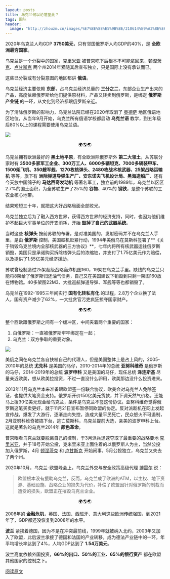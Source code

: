 ```yaml
---
layout: posts
title: 乌克兰何以沦落至此？
tags: 国际
header: 
  image: "http://zhouzm.cn/images/%E7%BE%8E%E5%9B%BE/210614%E9%A3%8E%E6%99%AF2.jpg"
---
```



2020年乌克兰人均GDP **3750美元**，只有邻国俄罗斯人均GDP的40%，是 **全欧洲最穷国家**。

乌克兰是一个分裂中的国家，<u>克里米亚</u> 被普京吃下后根本不可能拿回来，<u>顿涅茨克</u>、<u>卢甘斯克</u> 两个州2014年紧随其后宣布独立，只是国际上没有承认而已。

这些已分裂或有分裂意图的地区都讲 **俄语**。

乌克兰经济主要依赖 **东部**，占乌克兰经济总量的 **三分之二**，东部企业生产出来的产品，高度依赖俄罗斯给他们提供原材料，产品又转卖到俄罗斯，是绑定 **俄罗斯产业链** 的一环，从文化到经济都跟俄罗斯亲近。

为了清除俄罗斯的影响力，乌克兰法院已经在2020年取消了 <u>奥德萨</u> 地区俄语地区地位，从当年9月开始，乌克兰所有俄语学校都启动 **乌克兰语** 教学，到五年级后80%以上的课程需要使用乌克兰语。

![](http://zhouzm.cn/DailyRead/assets/images/210609TCP%E4%B9%8C%E5%85%8B%E5%85%B0%E5%88%86%E8%A3%82%E5%8A%BF%E5%8A%9B.png)

<center>🌍🌎🌏</center>

乌克兰拥有欧洲最好的 **黑土地平原**，有全欧洲除俄罗斯外 **第二大领土**，从苏联分家时有 **3500多家军工企业、300万工人、6000多辆坦克、7000多辆装甲车、1500架飞机、350艘军舰、1270枚核弹头、2480枚战术核武器、25架战略运输机** 等等，旗下有 **洲际弹道导弹生产厂、安东诺夫飞机设计局、黑海造船厂**、还有今天放中国鸽子的 **马达西奇发动机** 等著名军工，独立前的1989年，乌克兰以区区2.7%的国土面积，为全苏联生产了25%的 **谷物**、40%的 **钢铁**，是整个苏联的工农业核心地带。

结果短短三十年，就把这大好战略局面全部败光。

乌克兰独立后为了融入西方世界，获得西方世界的经济支持，同时，也因为他们维护不起巨大军事单位的开支消耗，开始 **毁掉了自己的武器系统**。

当时这些 **核弹头** 按前苏联的布署，是对准美国的，发射密码并不在乌克兰人手里，是由 **俄罗斯** 控制，美国趁机赶紧行动，1994年美俄乌在莫斯科签署了**《关于销毁乌克兰境内全部核武器的三方协议》**，七年内将所有核武器运往俄罗斯销毁，美国只是承诺购买拆除核弹头后的浓缩铀，并支付了1.75亿美元作为赔偿，以及提供了1.55亿美元经济援助。

苏联曾经制造过25架超级战略轰炸机图160，19架在乌克兰手里。缺钱的乌克兰只能将8架给了俄罗斯归还油气债务，自己又在美国建议下销毁到只剩一架图160放在博物馆。40多架图22M3、大批巡航弹道导弹、军舰等等也都销毁了。

乌克兰在1992-1995三年间实行 **国有化转私有化** 的过程，2.8万个企业换了法人，国有资产减少了62%，一大批贪官污吏疯狂掠夺国家财产。

<center>🌍🌎🌏</center>

整个西欧跟俄罗斯之间有一个缓冲区，中间夹着两个重要的国家：

1. 白俄罗斯：一直被俄罗斯牢牢绑定在一起；
2. 乌克兰：双方争取的重要对象。

![](http://zhouzm.cn/DailyRead/assets/images/210613-%E6%AC%A7%E6%B4%B2%E5%9C%B0%E5%9B%BE.webp)

美俄之间在乌克兰各自扶植自己的代理人，但是美国整体上是占上风的，2005-2010年的总统 **尤先科** 是美国的马仔，2010-2014年的总统 **亚努科维奇** 是俄罗斯的马仔，2014-2019年的总统 **波罗申科** 又是美国的马仔，现任总统 **泽连斯基** 尽量亲近欧美，想从欧美拉投资，不过一直没什么卵用，欧美那边没什么投资进来。

2013年11月乌克兰本来准备跟欧盟签一份联合协议，欧美会对乌克兰人免除签证，也提供大笔资金支持。俄罗斯开价150亿美元贷款，并下调天然气价格，还能马上拨30亿美元现金给乌克兰，条件是乌克兰不签这份协议。亚努科维奇觉得俄罗斯这笔买卖更好，就于11月21日宣布暂停同欧盟的协定。反对派趁机在网上发起宣传战，爆发了大游行，逐渐走向失控，造成大量平民死亡，民众怒火不可遏制，2月亚努科维奇被搞下台，逃亡莫斯科，乌克兰提前大选，亲美的波罗申科上台。这就是著名的乌克兰2014年 **颜色革命**。

普京眼看乌克兰就要脱离自己的控制，于3月派兵迅速夺取了最重要的战略要地 <u>克里米亚</u>，并于18号开始公投，克米里米亚上面住着的以俄罗斯人为主，当然公投加入俄罗斯，4月 <u>顿涅茨克</u> 和 <u>卢甘斯克</u> 开始闹事，5月公投独立，乌克兰又失去了两个州。

2020年10月，乌克兰-欧盟峰会上，乌克兰外交与安全政策高级代理 <u>博雷尔</u> 说：

> 欧盟根本没有援助乌克兰，反而，乌克兰成了欧洲的ATM，以主权、地下资源、基础设施、战略企业的损失为代价，补偿了欧盟因针对俄罗斯的制裁而遭受的损失，欧盟正在摧毁乌克兰企业。

<center>🌍🌎🌏</center>

2008年的 **金融危机**，英国、法国、西班牙、意大利这些欧洲传统强国，到2021年了，GDP都还没恢复到2008年的水平。

**波兰** 紧挨着德国，因为不是在冲突最前线，1999年就被纳入北约，2003年又加入了欧盟，此后波兰承接了德国和法国的产业转移，成为德法产业链中的一环，年平均增长率达到了4%，人均GDP达到了 **1.54万美元**。

波兰高度依赖外国投资，**66%的出口、50%的工业、65%的银行资产** 都在欧盟其他国家的控制之下。 

[阅读原文](https://mp.weixin.qq.com/s/4VzxsHec7oVNG7X0yYIM5g)